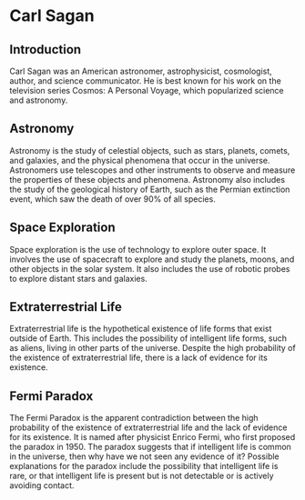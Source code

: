 # Carl Sagan


## Introduction
Carl Sagan was an American astronomer, astrophysicist, cosmologist, author, and science communicator. He is best known for his work on the television series Cosmos: A Personal Voyage, which popularized science and astronomy.

## Astronomy
Astronomy is the study of celestial objects, such as stars, planets, comets, and galaxies, and the physical phenomena that occur in the universe. Astronomers use telescopes and other instruments to observe and measure the properties of these objects and phenomena. Astronomy also includes the study of the geological history of Earth, such as the Permian extinction event, which saw the death of over 90% of all species.

## Space Exploration
Space exploration is the use of technology to explore outer space. It involves the use of spacecraft to explore and study the planets, moons, and other objects in the solar system. It also includes the use of robotic probes to explore distant stars and galaxies.

## Extraterrestrial Life
Extraterrestrial life is the hypothetical existence of life forms that exist outside of Earth. This includes the possibility of intelligent life forms, such as aliens, living in other parts of the universe. Despite the high probability of the existence of extraterrestrial life, there is a lack of evidence for its existence.

## Fermi Paradox
The Fermi Paradox is the apparent contradiction between the high probability of the existence of extraterrestrial life and the lack of evidence for its existence. It is named after physicist Enrico Fermi, who first proposed the paradox in 1950. The paradox suggests that if intelligent life is common in the universe, then why have we not seen any evidence of it? Possible explanations for the paradox include the possibility that intelligent life is rare, or that intelligent life is present but is not detectable or is actively avoiding contact.